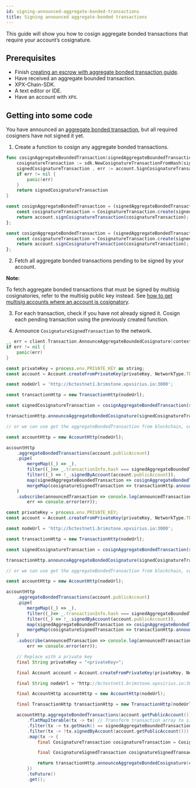 ```yaml
---
id: signing-announced-aggregate-bonded-transactions
title: Signing announced aggregate-bonded transactions
---
```


This guide will show you how to cosign aggregate bonded transactions that require your account’s cosignature.

## Prerequisites

- Finish [creating an escrow with aggregate bonded transaction guide](./creating-an-escrow-with-aggregate-bonded-transaction.md).
- Have received an aggregate bounded transaction.
- XPX-Chain-SDK.
- A text editor or IDE.
- Have an account with `XPX`.

## Getting into some code

You have announced an [aggregate bonded transaction](../../built-in-features/aggregate-transaction.md), but all required cosigners have not signed it yet.

1. Create a function to cosign any aggregate bonded transactions.

<!--DOCUSAURUS_CODE_TABS-->
<!--Golang-->
```go
func cosignAggregateBoundedTransaction(signedAggregateBoundedTransaction *sdk.SignedTransaction, account *sdk.Account) *sdk.CosignatureSignedTransaction {
    cosignatureTransaction := sdk.NewCosignatureTransactionFromHash(signedAggregateBoundedTransaction.Hash)
    signedCosignatureTransaction , err := account.SignCosignatureTransaction(cosignatureTransaction)
    if err != nil {
        panic(err)
    }
    return signedCosignatureTransaction
}
```

<!--TypeScript-->
```js
const cosignAggregateBondedTransaction = (signedAggregateBondedTransaction: AggregateTransaction, account: Account): CosignatureSignedTransaction => {
    const cosignatureTransaction = CosignatureTransaction.create(signedAggregateBondedTransaction);
    return account.signCosignatureTransaction(cosignatureTransaction);
};
```

<!--JavaScript-->
```js
const cosignAggregateBondedTransaction = (signedAggregateBondedTransaction, account)  => {
    const cosignatureTransaction = CosignatureTransaction.create(signedAggregateBondedTransaction);
    return account.signCosignatureTransaction(cosignatureTransaction);
};
```

<!--END_DOCUSAURUS_CODE_TABS-->

2. Fetch all aggregate bonded transactions pending to be signed by your account.

<div class=info>

**Note:**

To fetch aggregate bonded transactions that must be signed by multisig cosignatories, refer to the multisig public key instead. See [how to get multisig accounts where an account is cosignatory](../multisig-account/converting-an-account-to-multisig.md#guide-get-multisig-account-info).

</div>

3. For each transaction, check if you have not already signed it. Cosign each pending transaction using the previously created function.

4. Announce `CosignatureSignedTransaction` to the network.

<!--DOCUSAURUS_CODE_TABS-->
<!--Golang-->
```go
_, err = client.Transaction.AnnounceAggregateBoundedCosignature(context.Background(), cosignatureSignedTransaction)
if err != nil {
    panic(err)
}
```

<!--TypeScript-->
```js
const privateKey = process.env.PRIVATE_KEY as string;
const account = Account.createFromPrivateKey(privateKey, NetworkType.TEST_NET);

const nodeUrl = 'http://bctestnet1.brimstone.xpxsirius.io:3000';

const transactionHttp = new TransactionHttp(nodeUrl);

const signedCosignatureTransaction = cosignAggregateBondedTransaction(signedAggregateBoundedTransaction, account);

transactionHttp.announceAggregateBondedCosignature(signedCosignatureTransaction);

// or we can use get the aggregateBondedTransaction from blockchain, cosign and annouce it directly

const accountHttp = new AccountHttp(nodeUrl);

accountHttp
    .aggregateBondedTransactions(account.publicAccount)
    .pipe(
        mergeMap((_) => _),
        filter((_)=> _.transactionInfo.hash === signedAggregateBoundedTransaction.hash ),
        filter((_) => !_.signedByAccount(account.publicAccount)),
        map(signedAggregateBoundedTransaction => cosignAggregateBondedTransaction(signedAggregateBoundedTransaction, account)),
        mergeMap(cosignatureSignedTransaction => transactionHttp.announceAggregateBondedCosignature(cosignatureSignedTransaction))
    )
    .subscribe(announcedTransaction => console.log(announcedTransaction),
        err => console.error(err));

```

<!--JavaScript-->
```js
const privateKey = process.env.PRIVATE_KEY;
const account = Account.createFromPrivateKey(privateKey, NetworkType.TEST_NET);

const nodeUrl = 'http://bctestnet1.brimstone.xpxsirius.io:3000';

const transactionHttp = new TransactionHttp(nodeUrl);

const signedCosignatureTransaction = cosignAggregateBondedTransaction(signedAggregateBoundedTransaction, account);

transactionHttp.announceAggregateBondedCosignature(signedCosignatureTransaction);

// or we can use get the aggregateBondedTransaction from blockchain, cosign and annouce it directly

const accountHttp = new AccountHttp(nodeUrl);

accountHttp
    .aggregateBondedTransactions(account.publicAccount)
    .pipe(
        mergeMap((_) => _),
        filter((_)=> _.transactionInfo.hash === signedAggregateBoundedTransaction.hash ),
        filter((_) => !_.signedByAccount(account.publicAccount)),
        map(signedAggregateBoundedTransaction => cosignAggregateBondedTransaction(signedAggregateBoundedTransaction, account)),
        mergeMap(cosignatureSignedTransaction => transactionHttp.announceAggregateBondedCosignature(cosignatureSignedTransaction))
    )
    .subscribe(announcedTransaction => console.log(announcedTransaction),
        err => console.error(err));
```

<!--Java-->
```java
    // Replace with a private key
    final String privateKey = "<privateKey>";

    final Account account = Account.createFromPrivateKey(privateKey, NetworkType.TEST_NET);

    final String nodeUrl = 'http://bctestnet1.brimstone.xpxsirius.io:3000';

    final AccountHttp accountHttp = new AccountHttp(nodeUrl);

    final TransactionHttp transactionHttp = new TransactionHttp(nodeUrl);

    accountHttp.aggregateBondedTransactions(account.getPublicAccount())
        .flatMapIterable(tx -> tx) // Transform transaction array to single transactions to process them
        .filter(tx -> tx.getHash() == signedAggregateBoundedTransaction.getHash() )
        .filter(tx -> !tx.signedByAccount(account.getPublicAccount()))
        .map(tx -> {
            final CosignatureTransaction cosignatureTransaction = CosignatureTransaction.create(tx);

            final CosignatureSignedTransaction cosignatureSignedTransaction = account.signCosignatureTransaction(cosignatureTransaction);

            return transactionHttp.announceAggregateBondedCosignature(cosignatureSignedTransaction).toFuture().get();
        })
        .toFuture()
        .get();
```
<!--END_DOCUSAURUS_CODE_TABS-->

